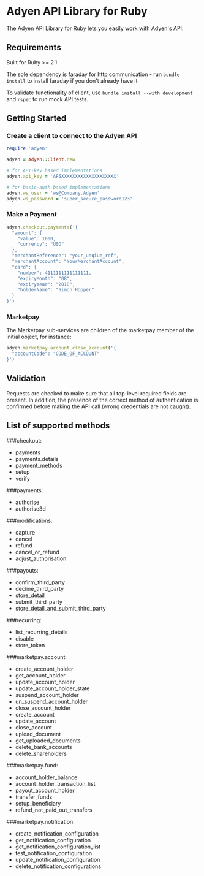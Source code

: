 # Adyen API Library for Ruby

The Adyen API Library for Ruby lets you easily work with Adyen's API.

## Requirements

Built for Ruby >= 2.1

The sole dependency is faraday for http communication - run `bundle install` to install faraday if you don't already have it

To validate functionality of client, use `bundle install --with development` and `rspec` to run mock API tests.

## Getting Started

### Create a client to connect to the Adyen API
```ruby
require 'adyen'

adyen = Adyen::Client.new

# for API-key based implementations
adyen.api_key = 'AF5XXXXXXXXXXXXXXXXXXXX'

# for basic-auth based implementations
adyen.ws_user = 'ws@Company.Adyen'
adyen.ws_password = 'super_secure_password123'
```

### Make a Payment
```ruby
adyen.checkout.payments('{
  "amount": {
    "value": 1000,
    "currency": "USD"
  },
  "merchantReference": "your_unqiue_ref",
  "merchantAccount": "YourMerchantAccount",
  "card": {
    "number": 4111111111111111,
    "expiryMonth": "08",
    "expiryYear": "2018",
    "holderName": "Simon Hopper"
  }
}')
```

### Marketpay
The Marketpay sub-services are children of the marketpay member of the initial object, for instance:
```ruby
adyen.marketpay.account.close_account('{
  "accountCode": "CODE_OF_ACCOUNT"
}')
```

## Validation
Requests are checked to make sure that all top-level required fields are present.  In addition, the presence of the correct method of authentication is confirmed before making the API call (wrong credentials are not caught).

## List of supported methods
###checkout:
- payments
- payments.details
- payment_methods
- setup
- verify

###payments:
- authorise
- authorise3d

###modifications:
- capture
- cancel
- refund
- cancel_or_refund
- adjust_authorisation

###payouts:
- confirm_third_party
- decline_third_party
- store_detail
- submit_third_party
- store_detail_and_submit_third_party

###recurring:
- list_recurring_details
- disable
- store_token

###marketpay.account:
- create_account_holder
- get_account_holder
- update_account_holder
- update_account_holder_state
- suspend_account_holder
- un_suspend_account_holder
- close_account_holder
- create_account
- update_account
- close_account
- upload_document
- get_uploaded_documents
- delete_bank_accounts
- delete_shareholders

###marketpay.fund:
- account_holder_balance
- account_holder_transaction_list
- payout_account_holder
- transfer_funds
- setup_beneficiary
- refund_not_paid_out_transfers

###marketpay.notification:
- create_notification_configuration
- get_notification_configuration
- get_notification_configuration_list
- test_notification_configuration
- update_notification_configuration
- delete_notification_configurations
